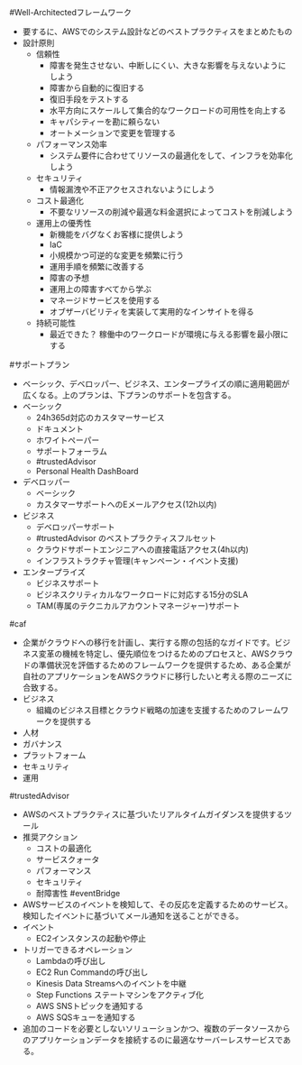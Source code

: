 #Well-Architectedフレームワーク 
- 要するに、AWSでのシステム設計などのベストプラクティスをまとめたもの
- 設計原則
	- 信頼性
		- 障害を発生させない、中断しにくい、大きな影響を与えないようにしよう
		- 障害から自動的に復旧する
		- 復旧手段をテストする
		- 水平方向にスケールして集合的なワークロードの可用性を向上する
		- キャパシティーを勘に頼らない
		- オートメーションで変更を管理する
	- パフォーマンス効率
		- システム要件に合わせてリソースの最適化をして、インフラを効率化しよう
	- セキュリティ
		- 情報漏洩や不正アクセスされないようにしよう
	- コスト最適化
		- 不要なリソースの削減や最適な料金選択によってコストを削減しよう
	- 運用上の優秀性
		- 新機能をバグなくお客様に提供しよう
		- IaC
		- 小規模かつ可逆的な変更を頻繁に行う
		- 運用手順を頻繁に改善する
		- 障害の予想
		- 運用上の障害すべてから学ぶ
		- マネージドサービスを使用する
		- オブザーバビリティを実装して実用的なインサイトを得る
	- 持続可能性
		- 最近できた？ 稼働中のワークロードが環境に与える影響を最小限にする

#サポートプラン
- ベーシック、デベロッパー、ビジネス、エンタープライズの順に適用範囲が広くなる。上のプランは、下プランのサポートを包含する。
- ベーシック
	- 24h365d対応のカスタマーサービス
	- ドキュメント
	- ホワイトペーパー
	- サポートフォーラム
	- #trustedAdvisor 
	- Personal Health DashBoard
- デベロッパー
	- ベーシック
	- カスタマーサポートへのEメールアクセス(12h以内)
- ビジネス
	- デベロッパーサポート
	- #trustedAdvisor のベストプラクティスフルセット
	- クラウドサポートエンジニアへの直接電話アクセス(4h以内)
	- インフラストラクチャ管理(キャンペーン・イベント支援)
- エンタープライズ
	- ビジネスサポート
	- ビジネスクリティカルなワークロードに対応する15分のSLA
	- TAM(専属のテクニカルアカウントマネージャー)サポート

#caf 
- 企業がクラウドへの移行を計画し、実行する際の包括的なガイドです。ビジネス変革の機械を特定し、優先順位をつけるためのプロセスと、AWSクラウドの準備状況を評価するためのフレームワークを提供するため、ある企業が自社のアプリケーションをAWSクラウドに移行したいと考える際のニーズに合致する。
- ビジネス
	- 組織のビジネス目標とクラウド戦略の加速を支援するためのフレームワークを提供する
- 人材
- ガバナンス
- プラットフォーム
- セキュリティ
- 運用

#trustedAdvisor
- AWSのベストプラクティスに基づいたリアルタイムガイダンスを提供するツール
- 推奨アクション
	- コストの最適化
	- サービスクォータ
	- パフォーマンス
	- セキュリティ
	- 耐障害性
#eventBridge
- AWSサービスのイベントを検知して、その反応を定義するためのサービス。検知したイベントに基づいてメール通知を送ることができる。
- イベント
	- EC2インスタンスの起動や停止
- トリガーできるオペレーション
	- Lambdaの呼び出し
	- EC2 Run Commandの呼び出し
	- Kinesis Data Streamsへのイベントを中継
	- Step Functions ステートマシンをアクティブ化
	- AWS SNSトピックを通知する
	- AWS SQSキューを通知する
- 追加のコードを必要としないソリューションかつ、複数のデータソースからのアプリケーションデータを接続するのに最適なサーバーレスサービスである。

